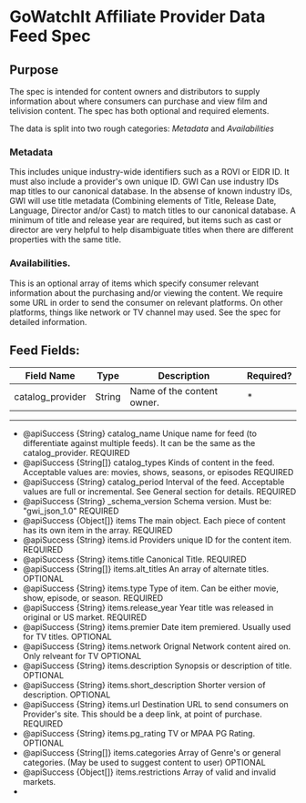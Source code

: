 # GoWatchIt Affiliate Provider Data Feed Spec

## Purpose
The spec is intended for content owners and distributors to supply information about where consumers can purchase and view film and telivision content. The spec has both optional and required elements. 

The data is split into two rough categories: _Metadata_ and _Availabilities_

### Metadata
This includes unique industry-wide identifiers such as a ROVI or EIDR ID. It must also include a provider's own unique ID. GWI Can use industry IDs map titles to our canonical database. In the absense of known industry IDs, GWI will use title metadata (Combining elements of Title, Release Date, Language, Director and/or Cast) to match titles to our canonical database. A minimum of title and release year are required, but items such as cast or director are very helpful to help disambiguate titles when there are different properties with the same title. 

### Availabilities. 
This is an optional array of items which specify consumer relevant information about the purchasing and/or viewing the content. We require some URL in order to send the consumer on relevant platforms. On other platforms, things like network or TV channel may used. See the spec for detailed information. 

## Feed Fields:

 Field Name | Type | Description | Required? 
 -----------|------|-------------|---------
 catalog_provider | String | Name of the content owner. | *
----


 * @apiSuccess {String}     catalog_name      Unique name for feed (to differentiate against multiple feeds). It can be the same as the catalog_provider. REQUIRED
 * @apiSuccess {String[]}   catalog_types     Kinds of content in the feed. Acceptable values are: movies, shows, seasons, or episodes REQUIRED
 * @apiSuccess {String}     catalog_period    Interval of the feed. Acceptable values are full or incremental. See General section for details.  REQUIRED
 * @apiSuccess {String}     _schema_version   Schema version. Must be: "gwi_json_1.0" REQUIRED
 * @apiSuccess {Object[]}   items             The main object. Each piece of content has its own item in the array. REQUIRED
 * @apiSuccess {String}     items.id          Providers unique ID for the content item. REQUIRED
 * @apiSuccess {String}     items.title       Canonical Title. REQUIRED
 * @apiSuccess {String[]}   items.alt_titles  An array of alternate titles. OPTIONAL
 * @apiSuccess {String}     items.type        Type of item. Can be either movie, show, episode, or season. REQUIRED
 * @apiSuccess {String}     items.release_year  Year title was released in original or US market. REQUIRED
 * @apiSuccess {String}     items.premier     Date item premiered. Usually used for TV titles. OPTIONAL
 * @apiSuccess {String}     items.network     Orignal Network content aired on. Only relveant for TV OPTIONAL
 * @apiSuccess {String}     items.description Synopsis or description of title. OPTIONAL
 * @apiSuccess {String}     items.short_description Shorter version of description. OPTIONAL
 * @apiSuccess {String}     items.url         Destination URL to send consumers on Provider's site. This should be a deep link, at point of purchase. REQUIRED
 * @apiSuccess {String}     items.pg_rating   TV or MPAA PG Rating. OPTIONAL
 * @apiSuccess {String[]}   items.categories  Array of Genre's or general categories. (May be used to suggest content to user) OPTIONAL
 * @apiSuccess {Object[]}   items.restrictions Array of valid and invalid markets. 
 * 


